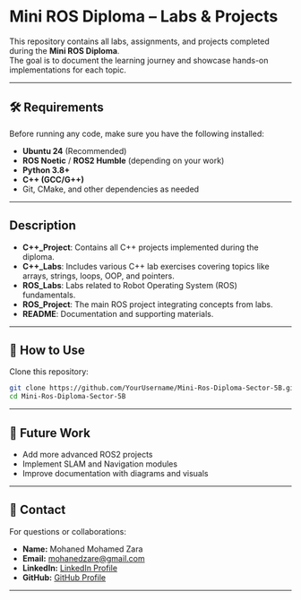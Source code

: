 
# Mini ROS Diploma – Labs & Projects

This repository contains all labs, assignments, and projects completed during the **Mini ROS Diploma**.  
The goal is to document the learning journey and showcase hands-on implementations for each topic.

---

## 🛠 Requirements

Before running any code, make sure you have the following installed:

- **Ubuntu 24** (Recommended)
- **ROS Noetic** / **ROS2 Humble** (depending on your work)
- **Python 3.8+**
- **C++ (GCC/G++)**
- Git, CMake, and other dependencies as needed

---

## Description

- **C++_Project**: Contains all C++ projects implemented during the diploma.
- **C++_Labs**: Includes various C++ lab exercises covering topics like arrays, strings, loops, OOP, and pointers.
- **ROS_Labs**: Labs related to Robot Operating System (ROS) fundamentals.
- **ROS_Project**: The main ROS project integrating concepts from labs.
- **README**: Documentation and supporting materials.
---

## 🚀 How to Use

Clone this repository:

```bash
git clone https://github.com/YourUsername/Mini-Ros-Diploma-Sector-5B.git
cd Mini-Ros-Diploma-Sector-5B
```

---

<!-- ## 📘 Labs & Projects

| Lab/Project       | Description                  | Folder Name  |
|------------------|-------------------------------|--------------|
| Lab 1            | Basic ROS Setup               | `Lab1`        |
| Lab 2            | Publisher & Subscriber Nodes  | `Lab2`        |
| Project 1        | Robot Simulation Project       | `Project1`    |
| Project 2        | Sensor Integration Project     | `Project2`    |



--- -->

## 🔮 Future Work

- Add more advanced ROS2 projects
- Implement SLAM and Navigation modules
- Improve documentation with diagrams and visuals

---

## 📧 Contact

For questions or collaborations:

- **Name:** Mohaned Mohamed Zara  
- **Email:** mohanedzare@gmail.com  
- **LinkedIn:** [LinkedIn Profile](https://www.linkedin.com/in/mohaned-mohamed-zara)  
- **GitHub:** [GitHub Profile](https://github.com/Mohaned-Zara)

---
